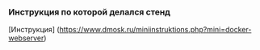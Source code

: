 ### Инструкция по которой делался стенд

[Инструкция] (https://www.dmosk.ru/miniinstruktions.php?mini=docker-webserver)
